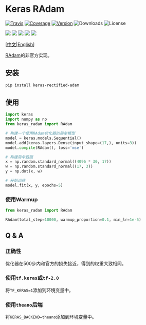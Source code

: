 # Keras RAdam

[![Travis](https://travis-ci.org/CyberZHG/keras-radam.svg)](https://travis-ci.org/CyberZHG/keras-radam)
[![Coverage](https://coveralls.io/repos/github/CyberZHG/keras-radam/badge.svg?branch=master)](https://coveralls.io/github/CyberZHG/keras-radam)
[![Version](https://img.shields.io/pypi/v/keras-rectified-adam.svg)](https://pypi.org/project/keras-rectified-adam/)
![Downloads](https://img.shields.io/pypi/dm/keras-rectified-adam.svg)
![License](https://img.shields.io/pypi/l/keras-rectified-adam.svg)

![](https://img.shields.io/badge/keras-tensorflow-blue.svg)
![](https://img.shields.io/badge/keras-theano-blue.svg)
![](https://img.shields.io/badge/keras-tf.keras-blue.svg)
![](https://img.shields.io/badge/keras-tf.keras/eager-blue.svg)
![](https://img.shields.io/badge/keras-tf.keras/2.0_beta-blue.svg)

\[[中文](https://github.com/CyberZHG/keras-radam/blob/master/README.zh-CN.md)|[English](https://github.com/CyberZHG/keras-radam/blob/master/README.md)\]

[RAdam](https://arxiv.org/pdf/1908.03265v1.pdf)的非官方实现。

## 安装

```bash
pip install keras-rectified-adam
```

## 使用

```python
import keras
import numpy as np
from keras_radam import RAdam

# 构建一个使用RAdam优化器的简单模型
model = keras.models.Sequential()
model.add(keras.layers.Dense(input_shape=(17,), units=3))
model.compile(RAdam(), loss='mse')

# 构建简单数据
x = np.random.standard_normal((4096 * 30, 17))
w = np.random.standard_normal((17, 3))
y = np.dot(x, w)

# 开始训练
model.fit(x, y, epochs=5)
```

### 使用Warmup

```python
from keras_radam import RAdam

RAdam(total_step=10000, warmup_proportion=0.1, min_lr=1e-5)
```

## Q & A

### 正确性

优化器在500步内和官方的损失接近，得到的权重大致相同。

### 使用`tf.keras`或`tf-2.0`

将`TF_KERAS=1`添加到环境变量中。

### 使用`theano`后端

将`KERAS_BACKEND=theano`添加到环境变量中。
